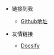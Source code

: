 <!-- _navbar.md -->
<!-- 顶部网页导航配置 -->

* 链接到我  
    * [Github地址](https://github.com/1747672002)


* 友情链接
    * [Docsify](https://docsify.js.org/#/)